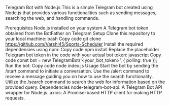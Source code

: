 Telegram Bot with Node.js
This is a simple Telegram bot created using Node.js that provides various functionalities such as sending messages, searching the web, and handling commands.

Prerequisites
Node.js installed on your system
A Telegram bot token obtained from the BotFather on Telegram
Setup
Clone this repository to your local machine:
bash
Copy code
git clone https://github.com/Varshi45/Sports-Scheduler
Install the required dependencies using npm:
Copy code
npm install
Replace the placeholder Telegram bot token in the code with your actual bot token:
javascript
Copy code
const bot = new TelegramBot('<your_bot_token>', { polling: true });
Run the bot:
Copy code
node index.js
Usage
Start the bot by sending the /start command to initiate a conversation.
Use the /alert command to receive a message guiding you on how to use the search functionality.
Utilize the /search <query> command to search the web for information based on the provided query.
Dependencies
node-telegram-bot-api: A Telegram Bot API wrapper for Node.js.
axios: A Promise-based HTTP client for making HTTP requests.
